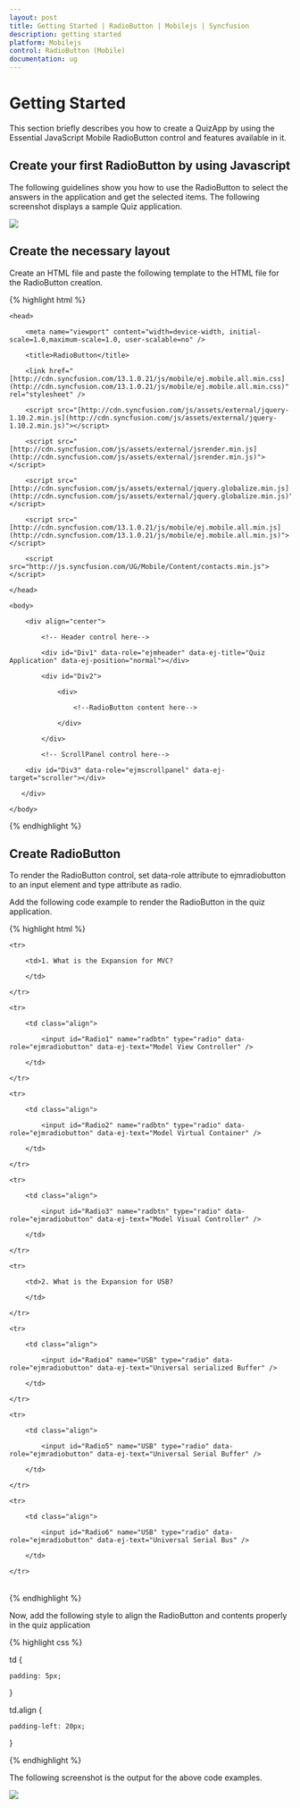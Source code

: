 ```yaml
---
layout: post
title: Getting Started | RadioButton | Mobilejs | Syncfusion
description: getting started
platform: Mobilejs
control: RadioButton (Mobile)
documentation: ug
---
```


# Getting Started

This section briefly describes you how to create a QuizApp by using the Essential JavaScript Mobile RadioButton control and features available in it.

## Create your first RadioButton by using Javascript

The following guidelines show you how to use the RadioButton to select the answers in the application and get the selected items. The following screenshot displays a sample Quiz application.

![](Getting-Started_images/Getting-Started_img1.png)


## Create the necessary layout

Create an HTML file and paste the following template to the HTML file for the RadioButton creation.

{% highlight html %}

<!DOCTYPE html>

<html>

	<head>

		<meta name="viewport" content="width=device-width, initial-scale=1.0,maximum-scale=1.0, user-scalable=no" />

		<title>RadioButton</title>

		<link href="[http://cdn.syncfusion.com/13.1.0.21/js/mobile/ej.mobile.all.min.css](http://cdn.syncfusion.com/13.1.0.21/js/mobile/ej.mobile.all.min.css)" rel="stylesheet" />

		<script src="[http://cdn.syncfusion.com/js/assets/external/jquery-1.10.2.min.js](http://cdn.syncfusion.com/js/assets/external/jquery-1.10.2.min.js)"></script>

		<script src="[http://cdn.syncfusion.com/js/assets/external/jsrender.min.js](http://cdn.syncfusion.com/js/assets/external/jsrender.min.js)"></script>

		<script src="[http://cdn.syncfusion.com/js/assets/external/jquery.globalize.min.js](http://cdn.syncfusion.com/js/assets/external/jquery.globalize.min.js)"></script>

		<script src="[http://cdn.syncfusion.com/13.1.0.21/js/mobile/ej.mobile.all.min.js](http://cdn.syncfusion.com/13.1.0.21/js/mobile/ej.mobile.all.min.js)"></script>

		<script src="http://js.syncfusion.com/UG/Mobile/Content/contacts.min.js"></script>

	</head>

	<body>

		<div align="center">

			<!-- Header control here-->

			<div id="Div1" data-role="ejmheader" data-ej-title="Quiz Application" data-ej-position="normal"></div>

			<div id="Div2">

				<div>

					<!--RadioButton content here-->

				</div>

			</div>

			<!-- ScrollPanel control here-->

		<div id="Div3" data-role="ejmscrollpanel" data-ej-target="scroller"></div>

	   </div>

	</body>

</html>

{% endhighlight %}

## Create RadioButton

To render the RadioButton control, set data-role attribute to ejmradiobutton to an input element and type attribute as radio.

Add the following code example to render the RadioButton in the quiz application.

{% highlight html %}

<!--RadioButton content-->

<table border="0" cellpadding="5">

    <tr>

        <td>1. What is the Expansion for MVC?

        </td>

    </tr>

    <tr>

        <td class="align">

            <input id="Radio1" name="radbtn" type="radio" data-role="ejmradiobutton" data-ej-text="Model View Controller" />

        </td>

    </tr>

    <tr>

        <td class="align">

            <input id="Radio2" name="radbtn" type="radio" data-role="ejmradiobutton" data-ej-text="Model Virtual Container" />

        </td>

    </tr>

    <tr>

        <td class="align">

            <input id="Radio3" name="radbtn" type="radio" data-role="ejmradiobutton" data-ej-text="Model Visual Controller" />

        </td>

    </tr>

    <tr>
	
        <td>2. What is the Expansion for USB?

        </td>

    </tr>

    <tr>

        <td class="align">

            <input id="Radio4" name="USB" type="radio" data-role="ejmradiobutton" data-ej-text="Universal serialized Buffer" />

        </td>

    </tr>

    <tr>

		<td class="align">

            <input id="Radio5" name="USB" type="radio" data-role="ejmradiobutton" data-ej-text="Universal Serial Buffer" />

        </td>

    </tr>

    <tr>

        <td class="align">

            <input id="Radio6" name="USB" type="radio" data-role="ejmradiobutton" data-ej-text="Universal Serial Bus" />

        </td>

    </tr>

</table>

{% endhighlight %}

Now, add the following style to align the RadioButton and contents properly in the quiz application

{% highlight css %}

td {

	padding: 5px;

}

td.align {

	padding-left: 20px;

}

{% endhighlight %}

The following screenshot is the output for the above code examples.

![](Getting-Started_images/Getting-Started_img2.png)